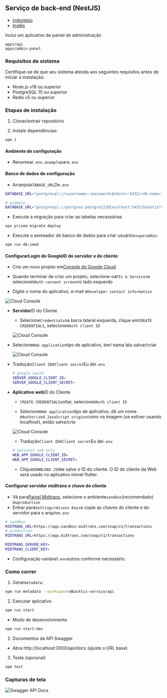 ## Serviço de back-end (NestJS)

-   [indonésio](api-service.md)
-   [Inglês](api-service.en.md)

Inclui um aplicativo de painel de administração

    apps/api
    apps/admin-panel

### Requisitos de sistema

Certifique-se de que seu sistema atenda aos seguintes requisitos antes de iniciar a instalação:

-   Node.js v18 ou superior
-   PostgreSQL 15 ou superior
-   Redis v5 ou superior

### Etapas de instalação

1.  Clonar/extrair repositório

2.  Instale dependências:

```bash
npm i
```

#### Ambiente de configuração

-   Renomear`.env.example`para`.env`

#### Banco de dados de configuração

-   Arranjo`DATABASE_URL`De`.env`

```sh
DATABASE_URL="postgresql://<username>:<password>@<host>:5432/<db-name>?schema=public"

# example
DATABASE_URL="postgresql://postgres:postgre123@localhost:5432/backtix?schema=public"
```

-   Execute a migração para criar as tabelas necessárias

```bash
npx prisma migrate deploy
```

-   Execute o semeador de banco de dados para criar usuários`superadmin`

```bash
npm run db:seed
```

#### Configurar**Login do Google**ID do servidor e do cliente

-   Crie um novo projeto em[Console do Google Cloud](https://console.cloud.google.com/projectcreate)

-   Quando terminar de criar um projeto, selecione-o`APIs & Services`e selecione`OAuth consent screen`no lado esquerdo

-   Digite o nome do aplicativo, e-mail e`Developer contact information`

![Cloud Console](/assets/Screenshot_1.png)

-   **Servidor**ID do Cliente

    -   Selecione`Credentials`na barra lateral esquerda, clique em`CREATE CREDENTIALS`, selecione`OAuth client ID`

    ![Cloud Console](/assets/Screenshot_2.png)


-   Selecione`Web application`tipo de aplicativo, beri nama lalu salvar/criar

    ![Cloud Console](/assets/Screenshot_3.png)

-   Tradução`Client ID`e`Client secret`Eu dei`.env`

    ```sh
    # google oauth
    SERVER_GOOGLE_CLIENT_ID=
    SERVER_GOOGLE_CLIENT_SECRET=
    ```

-   **Aplicativo web**ID do Cliente

    -   `CREATE CREDENTIALS`voltar, selecione`OAuth client ID`

    -   Selecione`Web application`tipo de aplicativo, dê um nome e`Authorized JavaScript origins`como na imagem (se estiver usando localhost), então salve/crie

    ![Cloud Console](/assets/Screenshot_4.png)

    -   Tradução`Client ID`e`Client secret`Eu dei`.env`

    ```sh
    # optional web only
    WEB_APP_GOOGLE_CLIENT_ID=
    WEB_APP_GOOGLE_CLIENT_SECRET=
    ```

    -   Clique`DOWNLOAD JSON`e salve o ID do cliente. O ID do cliente da Web será usado no aplicativo móvel flutter.

#### Configurar servidor midtrans e chave do cliente

-   Vá para[Painel Midtrans](https://dashboard.midtrans.com/), selecione o ambiente`sandbox`(recomendado) ou`production`
-   Entrar para`Settings`>`Access Keys`e copie as chaves do cliente e do servidor para o arquivo`.env`

```sh
# sandbox
MIDTRANS_URL=https://app.sandbox.midtrans.com/snap/v1/transactions
# production
MIDTRANS_URL=https://app.midtrans.com/snap/v1/transactions

MIDTRANS_SERVER_KEY=
MIDTRANS_CLIENT_KEY=
```

-   Configuração variável`.env`outros conforme necessário.

### Como correr

1.  Gerar`metadata`:

```bash
npm run metadata --workspace=@backtix-service/api
```

2.  Executar aplicativo

```bash
npm run start
```

-   Modo de desenvolvimento

```bash
npm run start:dev
```

2.  Documentos da API Swagger

-   Abra http&#x3A;//localhost:3000/api/docs (ajuste o URL base)

3.  Teste (opcional)

```bash
npm test
```

### Capturas de tela

![Swagger API Docs](/assets/swagger.png)
